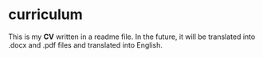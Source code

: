 # curriculum

This is my **CV** written in a readme file. In the future, it will be translated into .docx and .pdf files and translated into English.
